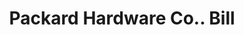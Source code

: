 ---
doi: 10.7916/D8G74RVM
date_other: '1890'
date_other_textual: 1890-1899
form: printed ephemera
genre:
- Invoices
name:
- Packard Hardware Co.
object_in_context_url: https://biggert.cul.columbia.edu/items/view/ave_biggert_01369
subject_hierarchical_geographic:
- Greenville, Pennsylvania, United States
subject_name:
- Packard Hardware Co.
title: Packard Hardware Co.. Bill
sort_title: Packard Hardware Co.. Bill
call_number: ave_biggert_01369
coordinates:
- 41.405,-80.38666666666667
pid: ave_biggert_01369
identifiers: ave_biggert_01369
thumbnail: https://derivativo-1.library.columbia.edu/iiif/2/ldpd:344514/full/!256,256/0/native.jpg
permalink: "/biggert/ave_biggert_01369/"
layout: iiif-image-page
---